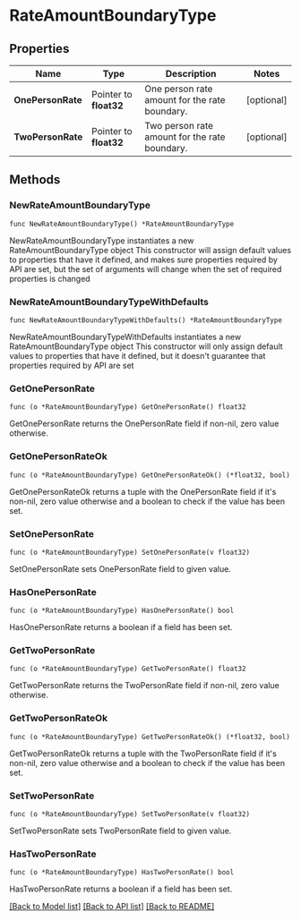 # RateAmountBoundaryType

## Properties

Name | Type | Description | Notes
------------ | ------------- | ------------- | -------------
**OnePersonRate** | Pointer to **float32** | One person rate amount for the rate boundary. | [optional] 
**TwoPersonRate** | Pointer to **float32** | Two person rate amount for the rate boundary. | [optional] 

## Methods

### NewRateAmountBoundaryType

`func NewRateAmountBoundaryType() *RateAmountBoundaryType`

NewRateAmountBoundaryType instantiates a new RateAmountBoundaryType object
This constructor will assign default values to properties that have it defined,
and makes sure properties required by API are set, but the set of arguments
will change when the set of required properties is changed

### NewRateAmountBoundaryTypeWithDefaults

`func NewRateAmountBoundaryTypeWithDefaults() *RateAmountBoundaryType`

NewRateAmountBoundaryTypeWithDefaults instantiates a new RateAmountBoundaryType object
This constructor will only assign default values to properties that have it defined,
but it doesn't guarantee that properties required by API are set

### GetOnePersonRate

`func (o *RateAmountBoundaryType) GetOnePersonRate() float32`

GetOnePersonRate returns the OnePersonRate field if non-nil, zero value otherwise.

### GetOnePersonRateOk

`func (o *RateAmountBoundaryType) GetOnePersonRateOk() (*float32, bool)`

GetOnePersonRateOk returns a tuple with the OnePersonRate field if it's non-nil, zero value otherwise
and a boolean to check if the value has been set.

### SetOnePersonRate

`func (o *RateAmountBoundaryType) SetOnePersonRate(v float32)`

SetOnePersonRate sets OnePersonRate field to given value.

### HasOnePersonRate

`func (o *RateAmountBoundaryType) HasOnePersonRate() bool`

HasOnePersonRate returns a boolean if a field has been set.

### GetTwoPersonRate

`func (o *RateAmountBoundaryType) GetTwoPersonRate() float32`

GetTwoPersonRate returns the TwoPersonRate field if non-nil, zero value otherwise.

### GetTwoPersonRateOk

`func (o *RateAmountBoundaryType) GetTwoPersonRateOk() (*float32, bool)`

GetTwoPersonRateOk returns a tuple with the TwoPersonRate field if it's non-nil, zero value otherwise
and a boolean to check if the value has been set.

### SetTwoPersonRate

`func (o *RateAmountBoundaryType) SetTwoPersonRate(v float32)`

SetTwoPersonRate sets TwoPersonRate field to given value.

### HasTwoPersonRate

`func (o *RateAmountBoundaryType) HasTwoPersonRate() bool`

HasTwoPersonRate returns a boolean if a field has been set.


[[Back to Model list]](../README.md#documentation-for-models) [[Back to API list]](../README.md#documentation-for-api-endpoints) [[Back to README]](../README.md)


